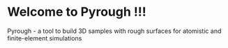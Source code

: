 # Welcome to Pyrough !!!
Pyrough - a tool to build 3D samples with rough surfaces for atomistic and finite-element simulations
